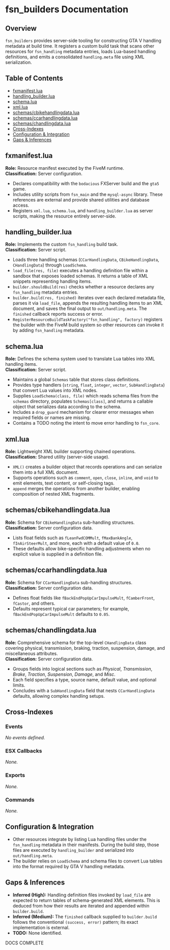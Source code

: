 # fsn_builders Documentation

## Overview
`fsn_builders` provides server-side tooling for constructing GTA V handling metadata at build time. It registers a custom build task that scans other resources for `fsn_handling` metadata entries, loads Lua-based handling definitions, and emits a consolidated `handling.meta` file using XML serialization.

## Table of Contents
- [fxmanifest.lua](#fxmanifestlua)
- [handling_builder.lua](#handling_builderlua)
- [schema.lua](#schemalua)
- [xml.lua](#xmllua)
- [schemas/cbikehandlingdata.lua](#schemasecbikehandlingdatalua)
- [schemas/ccarhandlingdata.lua](#schemaseccarhandlingdatalua)
- [schemas/chandlingdata.lua](#schemasechandlingdatalua)
- [Cross-Indexes](#cross-indexes)
- [Configuration & Integration](#configuration--integration)
- [Gaps & Inferences](#gaps--inferences)

## fxmanifest.lua
**Role:** Resource manifest executed by the FiveM runtime.  
**Classification:** Server configuration.

- Declares compatibility with the `bodacious` FXServer build and the `gta5` game.  
- Includes utility scripts from `fsn_main` and the `mysql-async` library. These references are external and provide shared utilities and database access.  
- Registers `xml.lua`, `schema.lua`, and `handling_builder.lua` as server scripts, making the resource entirely server-side.  

## handling_builder.lua
**Role:** Implements the custom `fsn_handling` build task.  
**Classification:** Server script.

- Loads three handling schemas (`CCarHandlingData`, `CBikeHandlingData`, `CHandlingData`) through `LoadSchema`.  
- `load_file(res, file)` executes a handling definition file within a sandbox that exposes loaded schemas. It returns a table of XML snippets representing handling items.  
- `builder.shouldBuild(res)` checks whether a resource declares any `fsn_handling` metadata entries.  
- `builder.build(res, finished)` iterates over each declared metadata file, parses it via `load_file`, appends the resulting handling items to an XML document, and saves the final output to `out/handling.meta`. The `finished` callback reports success or error.  
- `RegisterResourceBuildTaskFactory("fsn_handling", factory)` registers the builder with the FiveM build system so other resources can invoke it by adding `fsn_handling` metadata.  

## schema.lua
**Role:** Defines the schema system used to translate Lua tables into XML handling items.  
**Classification:** Server script.

- Maintains a global `Schemas` table that stores class definitions.  
- Provides type handlers (`string`, `float`, `integer`, `vector`, `SubHandlingData`) that convert Lua values into XML nodes.  
- Supplies `LoadSchema(class, file)` which reads schema files from the `schemas` directory, populates `Schemas[class]`, and returns a callable object that serializes data according to the schema.  
- Includes a `drop_guard` mechanism for clearer error messages when required fields or names are missing.  
- Contains a TODO noting the intent to move error handling to `fsn_core`.  

## xml.lua
**Role:** Lightweight XML builder supporting chained operations.  
**Classification:** Shared utility (server-side usage).

- `XML()` creates a builder object that records operations and can serialize them into a full XML document.  
- Supports operations such as `comment`, `open`, `close`, `inline`, and `void` to emit elements, text content, or self-closing tags.  
- `append` merges the operations from another builder, enabling composition of nested XML fragments.  

## schemas/cbikehandlingdata.lua
**Role:** Schema for `CBikeHandlingData` sub-handling structures.  
**Classification:** Server configuration data.

- Lists float fields such as `fLeanFwdCOMMult`, `fMaxBankAngle`, `fInAirSteerMult`, and more, each with a default value of `0.0`.  
- These defaults allow bike-specific handling adjustments when no explicit value is supplied in a definition file.  

## schemas/ccarhandlingdata.lua
**Role:** Schema for `CCarHandlingData` sub-handling structures.  
**Classification:** Server configuration data.

- Defines float fields like `fBackEndPopUpCarImpulseMult`, `fCamberFront`, `fCastor`, and others.  
- Defaults represent typical car parameters; for example, `fBackEndPopUpCarImpulseMult` defaults to `0.05`.  

## schemas/chandlingdata.lua
**Role:** Comprehensive schema for the top-level `CHandlingData` class covering physical, transmission, braking, traction, suspension, damage, and miscellaneous attributes.  
**Classification:** Server configuration data.

- Groups fields into logical sections such as *Physical*, *Transmission*, *Brake*, *Traction*, *Suspension*, *Damage*, and *Misc*.  
- Each field specifies a type, source name, default value, and optional limits.  
- Concludes with a `SubHandlingData` field that nests `CCarHandlingData` defaults, allowing complex handling setups.  

## Cross-Indexes
### Events
_No events defined._

### ESX Callbacks
_None._

### Exports
_None._

### Commands
_None._

## Configuration & Integration
- Other resources integrate by listing Lua handling files under the `fsn_handling` metadata in their manifests. During the build step, those files are executed by `handling_builder` and serialized into `out/handling.meta`.  
- The builder relies on `LoadSchema` and schema files to convert Lua tables into the format required by GTA V handling metadata.  

## Gaps & Inferences
- **Inferred (High):** Handling definition files invoked by `load_file` are expected to return tables of schema-generated XML elements. This is deduced from how their results are iterated and appended within `builder.build`.  
- **Inferred (Medium):** The `finished` callback supplied to `builder.build` follows the conventional `(success, error)` pattern; its exact implementation is external.  
- **TODO:** None identified.

DOCS COMPLETE
